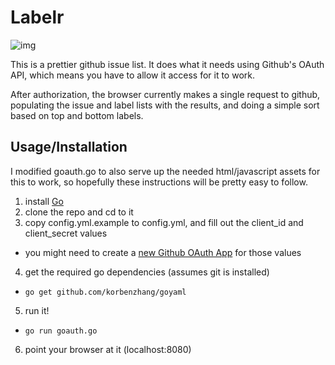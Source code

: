 # Labelr

![img](http://i.imgur.com/uYlEwNS.png)

This is a prettier github issue list. It does what it needs using Github's OAuth API, which means you have to allow it access for it to work.

After authorization, the browser currently makes a single request to github, populating the issue and label lists with the results, and doing a simple sort based on top and bottom labels.

## Usage/Installation

I modified goauth.go to also serve up the needed html/javascript assets for this to work, so hopefully these instructions will be pretty easy to follow.

1. install [Go](http://golang.org/doc/install)
2. clone the repo and cd to it
3. copy config.yml.example to config.yml, and fill out the client_id and client_secret values
  - you might need to create a [new Github OAuth App](https://github.com/settings/applications/new) for those values
4. get the required go dependencies (assumes git is installed)
  -  `go get github.com/korbenzhang/goyaml`
5. run it!
  - `go run goauth.go`
6. point your browser at it (localhost:8080)
